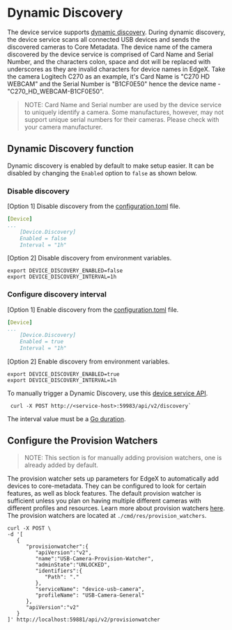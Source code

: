 # Dynamic Discovery
The device service supports [dynamic discovery](https://docs.edgexfoundry.org/2.1/microservices/device/Ch-DeviceServices/#dynamic-provisioning).
During dynamic discovery, the device service scans all connected USB devices and sends the discovered cameras to Core Metadata.
The device name of the camera discovered by the device service is comprised of Card Name and Serial Number, and the characters colon, space and dot will be replaced with underscores as they are invalid characters for device names in EdgeX.
Take the camera Logitech C270 as an example, it's Card Name is "C270 HD WEBCAM" and the Serial Number is "B1CF0E50" hence the device name - "C270_HD_WEBCAM-B1CF0E50".

> NOTE: Card Name and Serial number are used by the device service to uniquely identify a camera. Some manufactures, however, may not support unique serial numbers for their cameras. Please check with your camera manufacturer.

## Dynamic Discovery function
Dynamic discovery is enabled by default to make setup easier. It can be disabled by changing the `Enabled` option to `false` as shown below.

### Disable discovery

[Option 1] Disable discovery from the [configuration.toml](../cmd/res/configuration.toml) file.
```yaml
[Device] 
...
    [Device.Discovery]
    Enabled = false
    Interval = "1h"
```

[Option 2] Disable discovery from environment variables. 
```shell
export DEVICE_DISCOVERY_ENABLED=false
export DEVICE_DISCOVERY_INTERVAL=1h
```

### Configure discovery interval
[Option 1] Enable discovery from the [configuration.toml](../cmd/res/configuration.toml) file.
```yaml
[Device] 
...
    [Device.Discovery]
    Enabled = true
    Interval = "1h"
```

[Option 2] Enable discovery from environment variables.
```shell
export DEVICE_DISCOVERY_ENABLED=true
export DEVICE_DISCOVERY_INTERVAL=1h
```

To manually trigger a Dynamic Discovery, use this [device service API](https://app.swaggerhub.com/apis-docs/EdgeXFoundry1/device-sdk/2.2.0#/default/post_discovery).  

```shell
 curl -X POST http://<service-host>:59983/api/v2/discovery`
```

The interval value must be a [Go duration](https://pkg.go.dev/time#ParseDuration).  

## Configure the Provision Watchers

> NOTE: This section is for manually adding provision watchers, one is already added by default.

The provision watcher sets up parameters for EdgeX to automatically add devices to core-metadata. They can be configured to look for certain features, as well as block features. The default provision watcher is sufficient unless you plan on having multiple different cameras with different profiles and resources. Learn more about provision watchers [here](https://docs.edgexfoundry.org/latest/microservices/core/metadata/Ch-Metadata/#provision-watcher). The provision watchers are located at `./cmd/res/provision_watchers`.



```shell
curl -X POST \
-d '[
   {
      "provisionwatcher":{
         "apiVersion":"v2",
         "name":"USB-Camera-Provision-Watcher",
         "adminState":"UNLOCKED",
         "identifiers":{
            "Path": "."
         },
         "serviceName": "device-usb-camera",
         "profileName": "USB-Camera-General"
      },
      "apiVersion":"v2"
   }
]' http://localhost:59881/api/v2/provisionwatcher
```